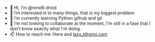 - 👋 Hi, I’m @rene8-droid
- 👀 I’m interested in to many things, that is my biggest problem
- 🌱 I’m currently learning Python github and git
- 💞️ I’m not looking to collaborate at the moment, I'm still in a fase that I don't know exactly what I'ḿ doing.
- 📫 How to reach me :Here and lazy_t@gmx.com

<!---
rene8-droid/rene8-droid is a ✨ special ✨ repository because its `README.md` (this file) appears on your GitHub profile.
You can click the Preview link to take a look at your changes.
--->
